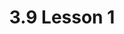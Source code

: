 ---
title: 3.9 Lesson 1
layout: post
description: Lesson 1 (3.9)
permalink: /3-9Lesson1
categories: [3.9]
---